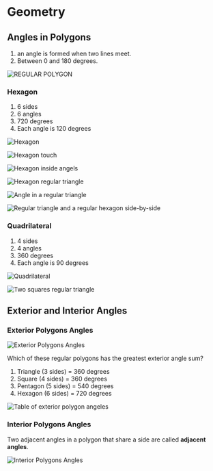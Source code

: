 # Geometry

## Angles in Polygons

1. an angle is formed when two lines meet.
2. Between 0 and 180 degrees.

![REGULAR POLYGON](regular_polygon_diagram.png)

### Hexagon

1. 6 sides
2. 6 angles
3. 720 degrees
4. Each angle is 120 degrees

![Hexagon](hexagon-geometry.png)

![Hexagon touch](hexagon_touch_diagram.png)

![Hexagon inside angels](geometry_hexagon.png)

![Hexagon regular triangle](regular-hexagon-triangle.png)

![Angle in a regular triangle](regular_triangle_angle.png)

![Regular triangle and a regular hexagon side-by-side](triangle_hexagon_side_by_side.png)

### Quadrilateral

1. 4 sides
2. 4 angles
3. 360 degrees
4. Each angle is 90 degrees

![Quadrilateral](quadrilateral-shape.png)

![Two squares regular triangle](triangle_with_squares.png)


## Exterior and Interior Angles

### Exterior Polygons Angles

![Exterior Polygons Angles](exterior_polygons_angles.png)


Which of these regular polygons has the greatest exterior angle sum?

1. Triangle (3 sides) = 360 degrees
2. Square (4 sides) = 360 degrees
3. Pentagon (5 sides) = 540 degrees
4. Hexagon (6 sides) = 720 degrees

![Table of exterior polygon angeles](exterior_polygon_angles_table.png)



### Interior Polygons Angles

Two adjacent angles in a polygon that share a side are called **adjacent angles**.

![Interior Polygons Angles](interior_polygons_angles.png)